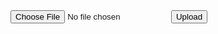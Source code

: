 <?php
if(isset($_POST['submit'])){
    $targetDir = "uploads/"; // Thư mục đích để lưu trữ tệp tin được tải lên
    $targetFile = $targetDir . basename($_FILES["file"]["name"]); // Đường dẫn đầy đủ đến tệp tin được tải lên

    // Kiểm tra xem tệp tin đã tồn tại hay chưa
    if(file_exists($targetFile)){
        echo "Tệp tin đã tồn tại.";
    } else {
        // Di chuyển tệp tin tải lên vào thư mục đích
        if(move_uploaded_file($_FILES["file"]["tmp_name"], $targetFile)){
            echo "Tệp tin đã được tải lên thành công.";
        } else {
            echo "Có lỗi xảy ra khi tải lên tệp tin.";
        }
    }
}
?>

<!DOCTYPE html>
<html>
<head>
    <title>Upload File</title>
</head>
<body>
    <form action="" method="POST" enctype="multipart/form-data">
        <input type="file" name="file" />
        <input type="submit" name="submit" value="Upload" />
    </form>
</body>
</html>
